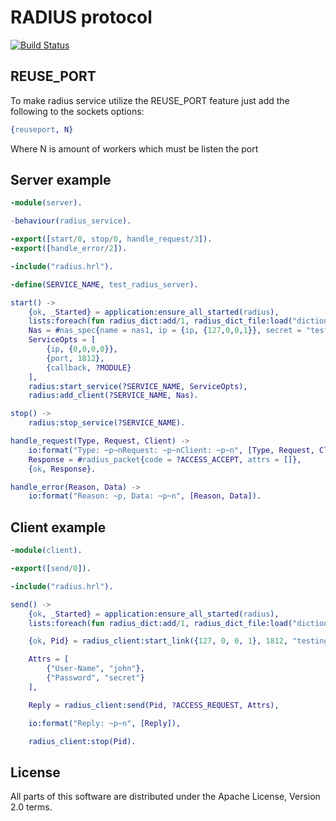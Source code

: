 RADIUS protocol
===============

[![Build Status](https://secure.travis-ci.org/ates/radius.png)](https://travis-ci.org/ates/radius)

REUSE_PORT
----------

To make radius service utilize the REUSE_PORT feature just add the following to the sockets options:

```erlang
{reuseport, N}
```

Where N is amount of workers which must be listen the port

Server example
--------------

```erlang
-module(server).

-behaviour(radius_service).

-export([start/0, stop/0, handle_request/3]).
-export([handle_error/2]).

-include("radius.hrl").

-define(SERVICE_NAME, test_radius_server).

start() ->
    {ok, _Started} = application:ensure_all_started(radius),
    lists:foreach(fun radius_dict:add/1, radius_dict_file:load("dictionary")),
    Nas = #nas_spec{name = nas1, ip = {ip, {127,0,0,1}}, secret = "testing123"},
    ServiceOpts = [
        {ip, {0,0,0,0}},
        {port, 1812},
        {callback, ?MODULE}
    ],
    radius:start_service(?SERVICE_NAME, ServiceOpts),
    radius:add_client(?SERVICE_NAME, Nas).

stop() ->
    radius:stop_service(?SERVICE_NAME).

handle_request(Type, Request, Client) ->
    io:format("Type: ~p~nRequest: ~p~nClient: ~p~n", [Type, Request, Client]),
    Response = #radius_packet{code = ?ACCESS_ACCEPT, attrs = []},
    {ok, Response}.

handle_error(Reason, Data) ->
    io:format("Reason: ~p, Data: ~p~n", [Reason, Data]).
```

Client example
--------------

```erlang
-module(client).

-export([send/0]).

-include("radius.hrl").

send() ->
    {ok, _Started} = application:ensure_all_started(radius),
    lists:foreach(fun radius_dict:add/1, radius_dict_file:load("dictionary")),

    {ok, Pid} = radius_client:start_link({127, 0, 0, 1}, 1812, "testing123"),

    Attrs = [
        {"User-Name", "john"},
        {"Password", "secret"}
    ],

    Reply = radius_client:send(Pid, ?ACCESS_REQUEST, Attrs),

    io:format("Reply: ~p~n", [Reply]),

    radius_client:stop(Pid).
```

License
-------

All parts of this software are distributed under the Apache License, Version 2.0 terms.
